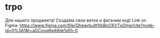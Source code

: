# trpo
Для нашего проджекта! Создаём свои ветки и фигачим код!
Link on Figma: https://www.figma.com/file/QheaybuItfXbBoCKVTxGHw/cite?node-id=0%3A1&t=aGCooq6eA9de1xEh-0